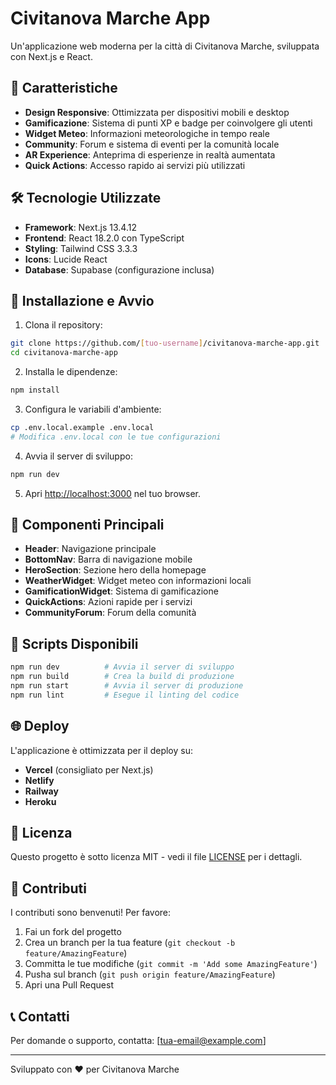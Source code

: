 # Civitanova Marche App

Un'applicazione web moderna per la città di Civitanova Marche, sviluppata con Next.js e React.

## 🌟 Caratteristiche

- **Design Responsive**: Ottimizzata per dispositivi mobili e desktop
- **Gamificazione**: Sistema di punti XP e badge per coinvolgere gli utenti
- **Widget Meteo**: Informazioni meteorologiche in tempo reale
- **Community**: Forum e sistema di eventi per la comunità locale
- **AR Experience**: Anteprima di esperienze in realtà aumentata
- **Quick Actions**: Accesso rapido ai servizi più utilizzati

## 🛠️ Tecnologie Utilizzate

- **Framework**: Next.js 13.4.12
- **Frontend**: React 18.2.0 con TypeScript
- **Styling**: Tailwind CSS 3.3.3
- **Icons**: Lucide React
- **Database**: Supabase (configurazione inclusa)

## 🚀 Installazione e Avvio

1. Clona il repository:
```bash
git clone https://github.com/[tuo-username]/civitanova-marche-app.git
cd civitanova-marche-app
```

2. Installa le dipendenze:
```bash
npm install
```

3. Configura le variabili d'ambiente:
```bash
cp .env.local.example .env.local
# Modifica .env.local con le tue configurazioni
```

4. Avvia il server di sviluppo:
```bash
npm run dev
```

5. Apri [http://localhost:3000](http://localhost:3000) nel tuo browser.

## 📱 Componenti Principali

- **Header**: Navigazione principale
- **BottomNav**: Barra di navigazione mobile
- **HeroSection**: Sezione hero della homepage
- **WeatherWidget**: Widget meteo con informazioni locali
- **GamificationWidget**: Sistema di gamificazione
- **QuickActions**: Azioni rapide per i servizi
- **CommunityForum**: Forum della comunità

## 🎯 Scripts Disponibili

```bash
npm run dev          # Avvia il server di sviluppo
npm run build        # Crea la build di produzione
npm run start        # Avvia il server di produzione
npm run lint         # Esegue il linting del codice
```

## 🌐 Deploy

L'applicazione è ottimizzata per il deploy su:
- **Vercel** (consigliato per Next.js)
- **Netlify**
- **Railway**
- **Heroku**

## 📄 Licenza

Questo progetto è sotto licenza MIT - vedi il file [LICENSE](LICENSE) per i dettagli.

## 🤝 Contributi

I contributi sono benvenuti! Per favore:
1. Fai un fork del progetto
2. Crea un branch per la tua feature (`git checkout -b feature/AmazingFeature`)
3. Committa le tue modifiche (`git commit -m 'Add some AmazingFeature'`)
4. Pusha sul branch (`git push origin feature/AmazingFeature`)
5. Apri una Pull Request

## 📞 Contatti

Per domande o supporto, contatta: [tua-email@example.com]

---

Sviluppato con ❤️ per Civitanova Marche